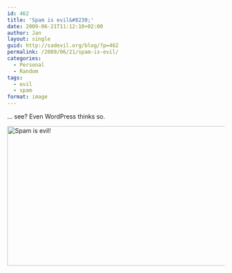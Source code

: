 ```yaml
---
id: 462
title: 'Spam is evil&#8230;'
date: 2009-06-21T11:12:10+02:00
author: Jan
layout: single
guid: http://sadevil.org/blog/?p=462
permalink: /2009/06/21/spam-is-evil/
categories:
  - Personal
  - Random
tags:
  - evil
  - spam
format: image
---
```

&#8230; see? Even WordPress thinks so.

[<img src="https://i1.wp.com/kcore.org/wp-content/uploads/2009/06/spam-is-evil1.png?resize=687%2C324&#038;ssl=1" alt="Spam is evil!" title="Spam is evil!" width="687" height="324" class="aligncenter size-full wp-image-465" data-recalc-dims="1" />](https://i1.wp.com/kcore.org/wp-content/uploads/2009/06/spam-is-evil1.png?ssl=1)